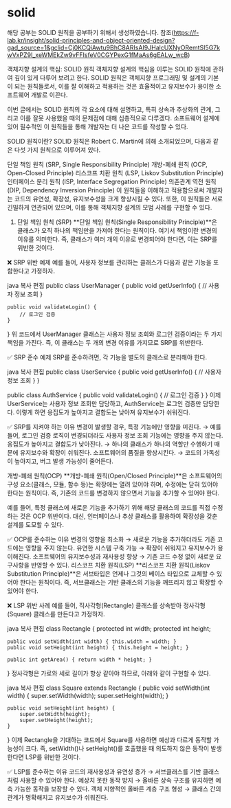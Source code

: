 # solid
해당 공부는 SOLID 원칙을 공부하기 위해서 생성하였습니다.
참조(https://f-lab.kr/insight/solid-principles-and-object-oriented-design?gad_source=1&gclid=Cj0KCQiAwtu9BhC8ARIsAI9JHalcUXNyORemtSI5G7kwVxPZ9I_xeWMEkZw9vFFIsfeV0CGYPexG1fMaAs6gEALw_wcB)

객체지향 설계의 핵심: SOLID 원칙
객체지향 설계의 핵심을 이루는 SOLID 원칙에 관하여 깊이 있게 다루어 보려고 한다.
SOLID 원칙은 객체지향 프로그래밍 및 설계의 기본이 되는 원칙들로서, 이를 잘 이해하고 적용하는 것은 효율적이고 유지보수가 용이한 소프트웨어 개발로 이끈다.

이번 글에서는 SOLID 원칙의 각 요소에 대해 설명하고, 특히 상속과 추상화의 관계, 그리고 이를 잘못 사용했을 때의 문제점에 대해 심층적으로 다루겠다.
소프트웨어 설계에 있어 필수적인 이 원칙들을 통해 개발자는 더 나은 코드를 작성할 수 있다.

SOLID 원칙이란?
SOLID 원칙은 Robert C. Martin에 의해 소개되었으며, 다음과 같은 다섯 가지 원칙으로 이루어져 있다.

단일 책임 원칙 (SRP, Single Responsibility Principle)
개방-폐쇄 원칙 (OCP, Open-Closed Principle)
리스코프 치환 원칙 (LSP, Liskov Substitution Principle)
인터페이스 분리 원칙 (ISP, Interface Segregation Principle)
의존관계 역전 원칙 (DIP, Dependency Inversion Principle)
이 원칙들을 이해하고 적용함으로써 개발자는 코드의 유연성, 확장성, 유지보수성을 크게 향상시킬 수 있다.
또한, 이 원칙들은 서로 긴밀하게 연관되어 있으며, 이를 통해 객체지향 설계의 모범 사례를 구현할 수 있다.

1. 단일 책임 원칙 (SRP)
**단일 책임 원칙(Single Responsibility Principle)**은 클래스가 오직 하나의 책임만을 가져야 한다는 원칙이다.
여기서 책임이란 변경의 이유를 의미한다. 즉, 클래스가 여러 개의 이유로 변경되어야 한다면, 이는 SRP를 위반한 것이다.

❌ SRP 위반 예제
예를 들어, 사용자 정보를 관리하는 클래스가 다음과 같은 기능을 포함한다고 가정하자.

java
복사
편집
public class UserManager {
    public void getUserInfo() {
        // 사용자 정보 조회
    }

    public void validateLogin() {
        // 로그인 검증
    }
}
위 코드에서 UserManager 클래스는 사용자 정보 조회와 로그인 검증이라는 두 가지 책임을 가진다.
즉, 이 클래스는 두 개의 변경 이유를 가지므로 SRP를 위반한다.

✅ SRP 준수 예제
SRP를 준수하려면, 각 기능을 별도의 클래스로 분리해야 한다.

java
복사
편집
public class UserService {
    public void getUserInfo() {
        // 사용자 정보 조회
    }
}

public class AuthService {
    public void validateLogin() {
        // 로그인 검증
    }
}
이제 UserService는 사용자 정보 조회만 담당하고, AuthService는 로그인 검증만 담당한다.
이렇게 하면 응집도가 높아지고 결합도는 낮아져 유지보수가 쉬워진다.

✅ SRP를 지켜야 하는 이유
변경이 발생할 경우, 특정 기능에만 영향을 미친다.
→ 예를 들어, 로그인 검증 로직이 변경되더라도 사용자 정보 조회 기능에는 영향을 주지 않는다.
응집도가 높아지고 결합도가 낮아진다.
→ 하나의 클래스가 하나의 역할만 수행하기 때문에 유지보수와 확장이 쉬워진다.
소프트웨어의 품질을 향상시킨다.
→ 코드의 가독성이 높아지고, 버그 발생 가능성이 줄어든다.

개방-폐쇄 원칙(OCP)
**개방-폐쇄 원칙(Open/Closed Principle)**은 소프트웨어의 구성 요소(클래스, 모듈, 함수 등)는 확장에는 열려 있어야 하며, 수정에는 닫혀 있어야 한다는 원칙이다.
즉, 기존의 코드를 변경하지 않으면서 기능을 추가할 수 있어야 한다.

예를 들어, 특정 클래스에 새로운 기능을 추가하기 위해 해당 클래스의 코드를 직접 수정하는 것은 OCP 위반이다.
대신, 인터페이스나 추상 클래스를 활용하여 확장성을 갖춘 설계를 도모할 수 있다.

✅ OCP를 준수하는 이유
변경의 영향을 최소화
→ 새로운 기능을 추가하더라도 기존 코드에는 영향을 주지 않는다.
유연한 시스템 구축 가능
→ 확장이 쉬워지고 유지보수가 용이해진다.
소프트웨어의 유지보수성과 재사용성 향상
→ 기존 코드 수정 없이 새로운 요구사항을 반영할 수 있다.
리스코프 치환 원칙(LSP)
**리스코프 치환 원칙(Liskov Substitution Principle)**은
서브타입은 언제나 그것의 베이스 타입으로 교체할 수 있어야 한다는 원칙이다.
즉, 서브클래스는 기반 클래스의 기능을 깨뜨리지 않고 확장할 수 있어야 한다.

❌ LSP 위반 사례
예를 들어, 직사각형(Rectangle) 클래스를 상속받아 정사각형(Square) 클래스를 만든다고 가정하자.

java
복사
편집
class Rectangle {
    protected int width;
    protected int height;

    public void setWidth(int width) { this.width = width; }
    public void setHeight(int height) { this.height = height; }

    public int getArea() { return width * height; }
}
정사각형은 가로와 세로 길이가 항상 같아야 하므로, 아래와 같이 구현할 수 있다.

java
복사
편집
class Square extends Rectangle {
    public void setWidth(int width) {
        super.setWidth(width);
        super.setHeight(width);
    }

    public void setHeight(int height) {
        super.setWidth(height);
        super.setHeight(height);
    }
}
이제 Rectangle을 기대하는 코드에서 Square를 사용하면 예상과 다르게 동작할 가능성이 크다.
즉, setWidth()나 setHeight()를 호출했을 때 의도하지 않은 동작이 발생한다면 LSP를 위반한 것이다.

✅ LSP를 준수하는 이유
코드의 재사용성과 유연성 증가
→ 서브클래스를 기반 클래스처럼 사용할 수 있어야 한다.
예상치 못한 동작 방지
→ 올바른 상속 구조를 유지하면 예측 가능한 동작을 보장할 수 있다.
객체 지향적인 올바른 계층 구조 형성
→ 클래스 간의 관계가 명확해지고 유지보수가 쉬워진다.
